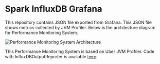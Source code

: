 # Spark InfluxDB Grafana
This repository contains JSON file exported from Grafana. This JSON file shows metrics collected by JVM Profiler. Below is the architecture diagram for Performance Monitoring System.

![Performance Monitoring System Architecture](https://github.com/baghelamit/spark-influxdb-grafana/blob/master/architecture.jpg)


This Performance Monitoring System is based on Uber JVM Profiler. Code with InfluxDBOutputReporter is available [here](https://github.com/baghelamit/jvm-profiler). 
